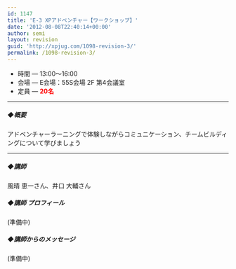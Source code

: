 ```yaml
---
id: 1147
title: 'E-3 XPアドベンチャー【ワークショップ】'
date: '2012-08-08T22:40:14+00:00'
author: semi
layout: revision
guid: 'http://xpjug.com/1098-revision-3/'
permalink: /1098-revision-3/
---
```


- 時間 — 13:00〜16:00
- 会場 — E会場：55S会場 2F 第4会議室
- 定員 — **<font color="red">20名</font>**

---

##### ◆概要

アドベンチャーラーニングで体験しながらコミュニケーション、チームビルディングについて学びましょう

---

##### ◆講師

風晴 恵一さん、井口 大輔さん

##### ◆講師 プロフィール

(準備中)

##### ◆講師からのメッセージ

(準備中)